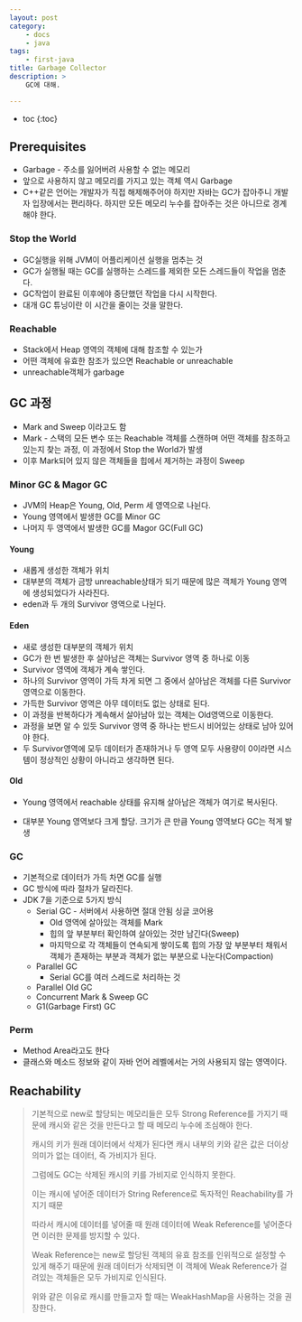 ```yaml
---
layout: post
category:
    - docs
    - java
tags:
    - first-java
title: Garbage Collector
description: >
    GC에 대해.

---
```

<!-- blank -->
* toc
{:toc}

## Prerequisites

* Garbage - 주소를 잃어버려 사용할 수 없는 메모리
* 앞으로 사용하지 않고 메모리를 가지고 있는 객체 역시 Garbage
* C++같은 언어는 개발자가 직접 해제해주어야 하지만 자바는 GC가 잡아주니 개발자 입장에서는 편리하다. 하지만 모든 메모리 누수를 잡아주는 것은 아니므로 경계해야 한다.

### Stop the World

* GC실행을 위해 JVM이 어플리케이션 실행을 멈추는 것
* GC가 실행될 때는 GC를 실행하는 스레드를 제외한 모든 스레드들이 작업을 멈춘다.
* GC작업이 완료된 이후에야 중단했던 작업을 다시 시작한다.
* 대개 GC 튜닝이란 이 시간을 줄이는 것을 말한다.

### Reachable

* Stack에서 Heap 영역의 객체에 대해 참조할 수 있는가
* 어떤 객체에 유효한 참조가 있으면 Reachable or unreachable
* unreachable객체가 garbage

## GC 과정

* Mark and Sweep 이라고도 함
* Mark - 스택의 모든 변수 또는 Reachable 객체를 스캔하며 어떤 객체를 참조하고 있는지 찾는 과정, 이 과정에서 Stop the World가 발생
* 이후 Mark되어 있지 않은 객체들을 힙에서 제거하는 과정이 Sweep

### Minor GC & Magor GC

* JVM의 Heap은 Young, Old, Perm 세 영역으로 나뉜다.
* Young 영역에서 발생한 GC를 Minor GC
* 나머지 두 영역에서 발생한 GC를 Magor GC(Full GC)

#### Young

* 새롭게 생성한 객체가 위치
* 대부분의 객체가 금방 unreachable상태가 되기 때문에 많은 객체가 Young 영역에 생성되었다가 사라진다.
* eden과 두 개의 Survivor 영역으로 나뉜다.

#### Eden

* 새로 생성한 대부분의 객체가 위치
* GC가 한 번 발생한 후 살아남은 객체는 Survivor 영역 중 하나로 이동
* Survivor 영역에 객체가 계속 쌓인다.
* 하나의 Survivor 영역이 가득 차게 되면 그 중에서 살아남은 객체를 다른 Survivor 영역으로 이동한다.
* 가득한 Survivor 영역은 아무 데이터도 없는 상태로 된다.
* 이 과정을 반복하다가 계속해서 살아남아 있는 객체는 Old영역으로 이동한다.
* 과정을 보면 알 수 있듯 Survivor 영역 중 하나는 반드시 비어있는 상태로 남아 있어야 한다.
* 두 Survivor영역에 모두 데이터가 존재하거나 두 영역 모두 사용량이 0이라면 시스템이 정상적인 상황이 아니라고 생각하면 된다.

#### Old
* Young 영역에서 reachable 상태를 유지해 살아남은 객체가 여기로 복사된다.

* 대부분 Young 영역보다 크게 할당. 크기가 큰 만큼 Young 영역보다 GC는 적게 발생

### GC

* 기본적으로 데이터가 가득 차면  GC를 실행
* GC 방식에 따라 절차가 달라진다.
* JDK 7을 기준으로 5가지 방식
    * Serial GC - 서버에서 사용하면 절대 안됨 싱글 코어용
        * Old 영역에 살아있는 객체를 Mark
        * 힙의 앞 부분부터 확인하여 살아있는 것만 남긴다(Sweep)
        * 마지막으로 각 객체들이 연속되게 쌓이도록 힙의 가장 앞 부분부터 채워서 객체가 존재하는 부분과 객체가 없는 부분으로 나눈다(Compaction)
    * Parallel GC
        * Serial GC를 여러 스레드로 처리하는 것
    * Parallel Old GC
    * Concurrent Mark & Sweep GC
    * G1(Garbage First) GC

### Perm
* Method Area라고도 한다
* 클래스와 메소드 정보와 같이 자바 언어 레벨에서는 거의 사용되지 않는 영역이다.


## Reachability

> 기본적으로 new로 할당되는 메모리들은 모두 Strong Reference를 가지기 때문에 캐시와 같은 것을 만든다고 할 때 메모리 누수에 조심해야 한다.
>
> 캐시의 키가 원래 데이터에서 삭제가 된다면 캐시 내부의 키와 같은 값은 더이상 의미가 없는 데이터, 즉 가비지가 된다.
>
> 그럼에도 GC는 삭제된 캐시의 키를 가비지로 인식하지 못한다.
>
> 이는 캐시에 넣어준 데이터가 String Reference로 독자적인 Reachability를 가지기 때문
>
> 따라서 캐시에 데이터를 넣어줄 때 원래 데이터에 Weak Reference를 넣어준다면 이러한 문제를 방지할 수 있다.
>
> Weak Reference는 new로 할당된 객체의 유효 참조를 인위적으로 설정할 수 있게 해주기 때문에 원래 데이터가 삭제되면 이 객체에  Weak Reference가 걸려있는 객체들은 모두 가비지로 인식된다.
>
> 위와 같은 이유로 캐시를 만들고자 할 때는 WeakHashMap을 사용하는 것을 권장한다.



